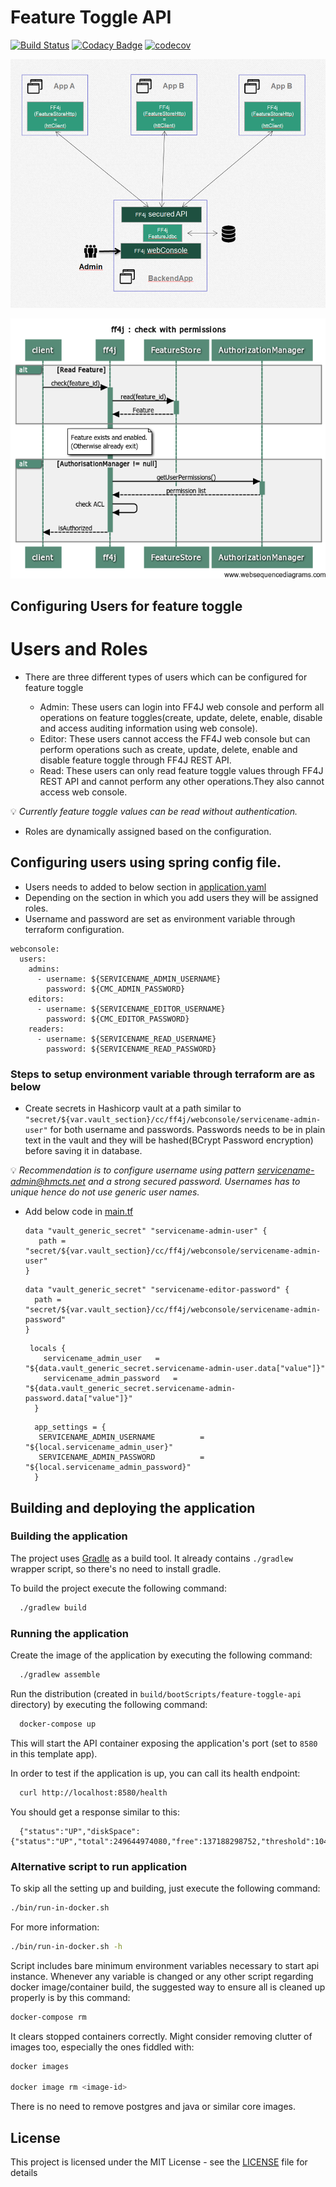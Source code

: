 # Feature Toggle API

[![Build Status](https://travis-ci.org/hmcts/feature-toggle-api.svg?branch=master)](https://travis-ci.org/hmcts/feature-toggle-api)
[![Codacy Badge](https://api.codacy.com/project/badge/Grade/ace85050970d4ea99e8034a4dc768b63)](https://www.codacy.com/app/HMCTS/feature-toggle-api)
[![codecov](https://codecov.io/gh/hmcts/feature-toggle-api/branch/master/graph/badge.svg)](https://codecov.io/gh/hmcts/feature-toggle-api)

![LLD](/doc/arch/diagram.png)

![sequence](/doc/arch/sequence.png)

## Configuring Users for feature toggle

# Users and Roles
- There are three different types of users which can be configured for feature toggle

  - Admin: These users can login into FF4J web console and perform all operations on feature toggles(create, update, delete, enable, disable and access auditing information using web console).
  - Editor: These users cannot access the FF4J web console but can perform operations such as create, update, delete, enable and disable feature toggle through FF4J REST API.
  - Read: These users can only read feature toggle values through FF4J REST API and cannot perform any other operations.They also cannot access web console.
  
 :bulb: *Currently feature toggle values can be read without authentication.*
 
 - Roles are dynamically assigned based on the configuration.
 
## Configuring users using spring config file.
- Users needs to added to below section in [application.yaml](src/main/resources/application.yaml)
- Depending on the section in which you add users they will be assigned roles.
- Username and password are set as environment variable through terraform configuration.
 
```
webconsole:
  users:
    admins:
      - username: ${SERVICENAME_ADMIN_USERNAME}
        password: ${CMC_ADMIN_PASSWORD}
    editors:
      - username: ${SERVICENAME_EDITOR_USERNAME}
        password: ${CMC_EDITOR_PASSWORD}
    readers:
      - username: ${SERVICENAME_READ_USERNAME}
        password: ${SERVICENAME_READ_PASSWORD}
```

### Steps to setup environment variable through terraform are as below

 - Create secrets in Hashicorp vault at a path similar to `"secret/${var.vault_section}/cc/ff4j/webconsole/servicename-admin-user"` for both username and passwords.
 Passwords needs to be in plain text in the vault and they will be hashed(BCrypt Password encryption) before saving it in database.
 
 :bulb: *Recommendation is to configure username using pattern servicename-admin@hmcts.net and a strong secured password.
 Usernames has to unique hence do not use generic user names.*
 
 - Add below code in [main.tf](infrastructure/main.tf)
  
    ```
    data "vault_generic_secret" "servicename-admin-user" {
       path = "secret/${var.vault_section}/cc/ff4j/webconsole/servicename-admin-user"
    }
    ```
    
     ```
     data "vault_generic_secret" "servicename-editor-password" {
       path = "secret/${var.vault_section}/cc/ff4j/webconsole/servicename-admin-password"
     }
    ```
    
    ```
     locals {
        servicename_admin_user   = "${data.vault_generic_secret.servicename-admin-user.data["value"]}"
        servicename_admin_password   = "${data.vault_generic_secret.servicename-admin-password.data["value"]}"
      }
    ```
    
    ```
      app_settings = {
       SERVICENAME_ADMIN_USERNAME          = "${local.servicename_admin_user}"
       SERVICENAME_ADMIN_PASSWORD          = "${local.servicename_admin_password}"
      }  
     ```

## Building and deploying the application

### Building the application

The project uses [Gradle](https://gradle.org) as a build tool. It already contains
`./gradlew` wrapper script, so there's no need to install gradle.

To build the project execute the following command:

```bash
  ./gradlew build
```

### Running the application

Create the image of the application by executing the following command:

```bash
  ./gradlew assemble
```

Run the distribution (created in `build/bootScripts/feature-toggle-api` directory)
by executing the following command:

```bash
  docker-compose up
```

This will start the API container exposing the application's port
(set to `8580` in this template app).

In order to test if the application is up, you can call its health endpoint:

```bash
  curl http://localhost:8580/health
```

You should get a response similar to this:

```
  {"status":"UP","diskSpace":{"status":"UP","total":249644974080,"free":137188298752,"threshold":10485760}}
```

### Alternative script to run application

To skip all the setting up and building, just execute the following command:

```bash
./bin/run-in-docker.sh
```

For more information:

```bash
./bin/run-in-docker.sh -h
```

Script includes bare minimum environment variables necessary to start api instance. Whenever any variable is changed or any other script regarding docker image/container build, the suggested way to ensure all is cleaned up properly is by this command:

```bash
docker-compose rm
```

It clears stopped containers correctly. Might consider removing clutter of images too, especially the ones fiddled with:

```bash
docker images

docker image rm <image-id>
```

There is no need to remove postgres and java or similar core images.

## License

This project is licensed under the MIT License - see the [LICENSE](LICENSE) file for details
